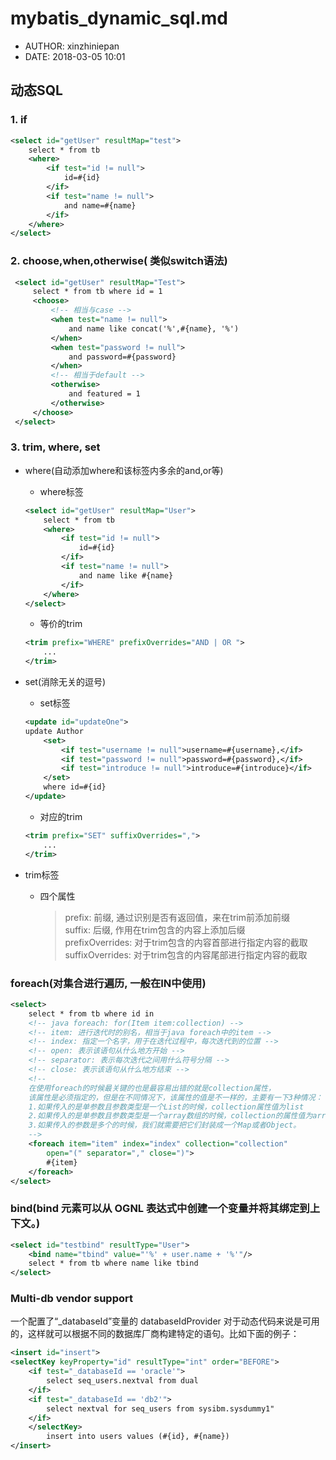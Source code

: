 #  mybatis_dynamic_sql.md
 - AUTHOR: xinzhiniepan
 - DATE: 2018-03-05 10:01

## 动态SQL

### 1. if

```xml
<select id="getUser" resultMap="test">
    select * from tb
    <where>
        <if test="id != null">
            id=#{id}
        </if>
        <if test="name != null">
            and name=#{name}
        </if>
    </where>
</select>
```


### 2. choose,when,otherwise( 类似switch语法)
```xml
 <select id="getUser" resultMap="Test">
     select * from tb where id = 1
     <choose>
         <!-- 相当与case -->
         <when test="name != null">
             and name like concat('%',#{name}, '%')
         </when>
         <when test="password != null">
             and password=#{password}
         </when>
         <!-- 相当于default -->
         <otherwise>
             and featured = 1
         </otherwise>
     </choose>
 </select>
```


### 3. trim, where, set
- where(自动添加where和该标签内多余的and,or等)
    * where标签
    ````xml
    <select id="getUser" resultMap="User">
        select * from tb
        <where>
            <if test="id != null">
                id=#{id}
            </if>
            <if test="name != null">
                and name like #{name}
            </if>
        </where>
    </select>
    ````

    * 等价的trim
    ```xml
    <trim prefix="WHERE" prefixOverrides="AND | OR ">
        ...
    </trim>
    ```
- set(消除无关的逗号)
    * set标签
    ```xml
    <update id="updateOne">
    update Author
        <set>
            <if test="username != null">username=#{username},</if>
            <if test="password != null">password=#{password},</if>
            <if test="introduce != null">introduce=#{introduce}</if>
        </set>
        where id=#{id}
    </update>
    ```

    * 对应的trim
    ```xml
    <trim prefix="SET" suffixOverrides=",">
        ...
    </trim>
    ```

- trim标签
    * 四个属性
        > prefix: 前缀, 通过识别是否有返回值，来在trim前添加前缀</br>
        > suffix: 后缀, 作用在trim包含的内容上添加后缀</br>
        > prefixOverrides: 对于trim包含的内容首部进行指定内容的截取</br>
        > suffixOverrides: 对于trim包含的内容尾部进行指定内容的截取</br>


### foreach(对集合进行遍历, 一般在IN中使用)

```xml
<select>
    select * from tb where id in
    <!-- java foreach: for(Item item:collection) -->
    <!-- item: 进行迭代时的别名，相当于java foreach中的item -->
    <!-- index: 指定一个名字，用于在迭代过程中，每次迭代到的位置 -->
    <!-- open: 表示该语句从什么地方开始 -->
    <!-- separator: 表示每次迭代之间用什么符号分隔 -->
    <!-- close: 表示该语句从什么地方结束 -->
    <!--
    在使用foreach的时候最关键的也是最容易出错的就是collection属性，
    该属性是必须指定的，但是在不同情况下，该属性的值是不一样的，主要有一下3种情况：
    1.如果传入的是单参数且参数类型是一个List的时候，collection属性值为list
    2.如果传入的是单参数且参数类型是一个array数组的时候，collection的属性值为array
    3.如果传入的参数是多个的时候，我们就需要把它们封装成一个Map或者Object。
    -->
    <foreach item="item" index="index" collection="collection"
        open="(" separator="," close=")">
        #{item}
    </foreach>
</select>
```

### bind(bind 元素可以从 OGNL 表达式中创建一个变量并将其绑定到上下文。)

```xml
<select id="testbind" resultType="User">
    <bind name="tbind" value="'%' + user.name + '%'"/>
    select * from tb where name like tbind
</select>
```

### Multi-db vendor support
一个配置了“_databaseId”变量的 databaseIdProvider 对于动态代码来说是可用的，这样就可以根据不同的数据库厂商构建特定的语句。比如下面的例子：

```xml
<insert id="insert">
<selectKey keyProperty="id" resultType="int" order="BEFORE">
    <if test="_databaseId == 'oracle'">
        select seq_users.nextval from dual
    </if>
    <if test="_databaseId == 'db2'">
        select nextval for seq_users from sysibm.sysdummy1"
    </if>
    </selectKey>
        insert into users values (#{id}, #{name})
</insert>
```
